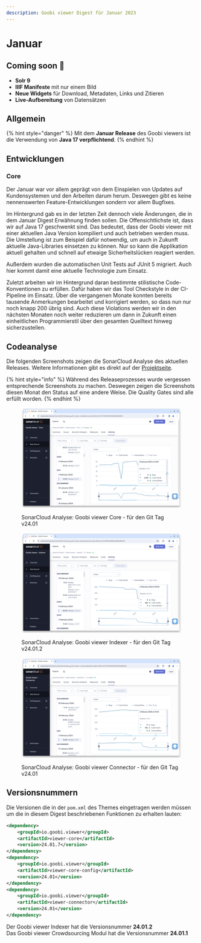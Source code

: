 ```yaml
---
description: Goobi viewer Digest für Januar 2023
---
```


# Januar

## Coming soon :rocket:

* **Solr 9**
* **IIIF Manifeste** mit nur einem Bild
* **Neue Widgets** für Download, Metadaten, Links und Zitieren
* **Live-Aufbereitung** von Datensätzen

## Allgemein

{% hint style="danger" %}
Mit dem **Januar Release** des Goobi viewers ist die Verwendung von **Java 17 verpflichtend**.&#x20;
{% endhint %}

## Entwicklungen

### Core

Der Januar war vor allem geprägt von dem Einspielen von Updates auf Kundensystemen und den Arbeiten darum herum. Deswegen gibt es keine nennenswerten Feature-Entwicklungen sondern vor allem Bugfixes.

Im Hintergrund gab es in der letzten Zeit dennoch viele Änderungen, die in dem Januar Digest Erwähnung finden sollen. Die Offensichtlichste ist, dass wir auf Java 17 geschwenkt sind. Das bedeutet, dass der Goobi viewer mit einer aktuellen Java Version kompiliert und auch betrieben werden muss. Die Umstellung ist zum Beispiel dafür notwendig, um auch in Zukunft aktuelle Java-Libraries einsetzen zu können. Nur so kann die Applikation aktuell gehalten und schnell auf etwaige Sicherheitslücken reagiert werden.

Außerdem wurden die automatischen Unit Tests auf JUnit 5 migriert. Auch hier kommt damit eine aktuelle Technologie zum Einsatz.

Zuletzt arbeiten wir im Hintergrund daran bestimmte stilistische Code-Konventionen zu erfüllen. Dafür haben wir das Tool Checkstyle in der CI-Pipeline im Einsatz. Über die vergangenen Monate konnten bereits tausende Anmerkungen bearbeitet und korrigiert werden, so dass nun nur noch knapp 200 übrig sind. Auch diese Violations werden wir in den nächsten Monaten noch weiter reduzieren um dann in Zukunft einen einheitlichen Programmierstil über den gesamten Quelltext hinweg sicherzustellen.

## Codeanalyse

Die folgenden Screenshots zeigen die SonarCloud Analyse des aktuellen Releases. Weitere Informationen gibt es direkt auf der [Projektseite](https://sonarcloud.io/organizations/intranda/projects).

{% hint style="info" %}
Während des Releaseprozesses wurde vergessen entsprechende Screenshots zu machen. Deswegen zeigen die Screenshots diesen Monat den Status auf eine andere Weise. Die Quality Gates sind alle erfüllt worden.
{% endhint %}

<figure><img src="../.gitbook/assets/24.01_sonar-core.png" alt=""><figcaption><p>SonarCloud Analyse: Goobi viewer Core - für den Git Tag v24.01</p></figcaption></figure>

<figure><img src="../.gitbook/assets/24.01_sonar-indexer.png" alt=""><figcaption><p>SonarCloud Analyse: Goobi viewer Indexer - für den Git Tag v24.01.2</p></figcaption></figure>

<figure><img src="../.gitbook/assets/24.01_sonar-connector.png" alt=""><figcaption><p>SonarCloud Analyse: Goobi viewer Connector - für den Git Tag v24.01</p></figcaption></figure>

## Versionsnummern

Die Versionen die in der `pom.xml` des Themes eingetragen werden müssen um die in diesem Digest beschriebenen Funktionen zu erhalten lauten:

```xml
<dependency>
    <groupId>io.goobi.viewer</groupId>
    <artifactId>viewer-core</artifactId>
    <version>24.01.7</version>
</dependency>
<dependency>
    <groupId>io.goobi.viewer</groupId>
    <artifactId>viewer-core-config</artifactId>
    <version>24.01</version>
</dependency>
<dependency>
    <groupId>io.goobi.viewer</groupId>
    <artifactId>viewer-connector</artifactId>
    <version>24.01</version>
</dependency>
```

Der Goobi viewer Indexer hat die Versionsnummer **24.01.2**\
Das Goobi viewer Crowdsourcing Modul hat die Versionsnummer **24.01.1**
